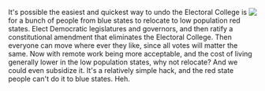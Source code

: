 <img src="http://scripting.com/images/2020/06/23/blackLab.png" border="0" align="right">It's possible the easiest and quickest way to undo the Electoral College is for a bunch of people from blue states to relocate to low population red states. Elect Democratic legislatures and governors, and then ratify a constitutional amendment that eliminates the Electoral College. Then everyone can move where ever they like, since all votes will matter the same. Now with remote work being more acceptable, and the cost of living generally lower in the low population states, why not relocate? And we could even subsidize it. It's a relatively simple hack, and the red state people can't do it to blue states. Heh. 
